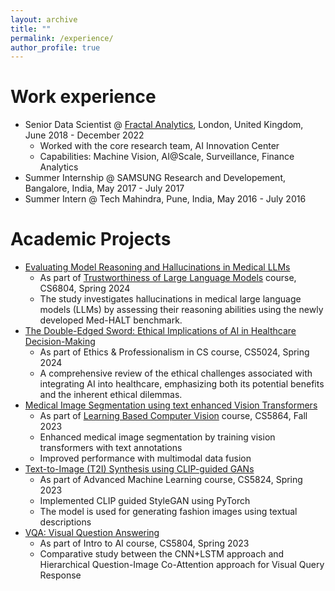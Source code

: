 ```yaml
---
layout: archive
title: ""
permalink: /experience/
author_profile: true
---
```


Work experience
======
* Senior Data Scientist @ [Fractal Analytics](https://fractal.ai/), London, United Kingdom, June 2018 - December 2022
  * Worked with the core research team, AI Innovation Center
  * Capabilities: Machine Vision, AI@Scale, Surveillance, Finance Analytics
* Summer Internship @ SAMSUNG Research and Developement, Bangalore, India, May 2017 - July 2017
* Summer Intern @ Tech Mahindra, Pune, India, May 2016 - July 2016

Academic Projects
======
* [Evaluating Model Reasoning and Hallucinations in Medical LLMs](https://github.com/abhilash-neog/FactCheckingBioLLMs)
  * As part of [Trustworthiness of Large Language Models](https://xuanwang91.github.io/2024-1-16-seminar) course, CS6804, Spring 2024
  * The study investigates hallucinations in medical large language models (LLMs) by assessing their reasoning abilities using the newly developed Med-HALT benchmark.
* [The Double-Edged Sword: Ethical Implications of AI in
Healthcare Decision-Making](../files/LBCV_Project_Proposal.pdf)
  * As part of Ethics & Professionalism in CS course, CS5024, Spring 2024
  * A comprehensive review of the ethical challenges associated with integrating AI into healthcare, emphasizing both its potential benefits and the inherent ethical dilemmas.
* [Medical Image Segmentation using text enhanced Vision Transformers](../files/LBCV_Project_Proposal.pdf)
  * As part of [Learning Based Computer Vision](https://people.cs.vt.edu/chris/cs5864_fall2023/) course, CS5864, Fall 2023
  * Enhanced medical image segmentation by training vision transformers with text annotations
  * Improved performance with multimodal data fusion
* [Text-to-Image (T2I) Synthesis using CLIP-guided GANs](https://github.com/sindhura-cs/CLIPGuidedGANS_CS5824)
  * As part of Advanced Machine Learning course, CS5824, Spring 2023
  * Implemented CLIP guided StyleGAN using PyTorch
  * The model is used for generating fashion images using textual descriptions
* [VQA: Visual Question Answering](https://github.com/Virgini-Tech/VQA)
  * As part of Intro to AI course, CS5804, Spring 2023
  * Comparative study between the CNN+LSTM approach and Hierarchical Question-Image Co-Attention approach for Visual Query Response
 


  

